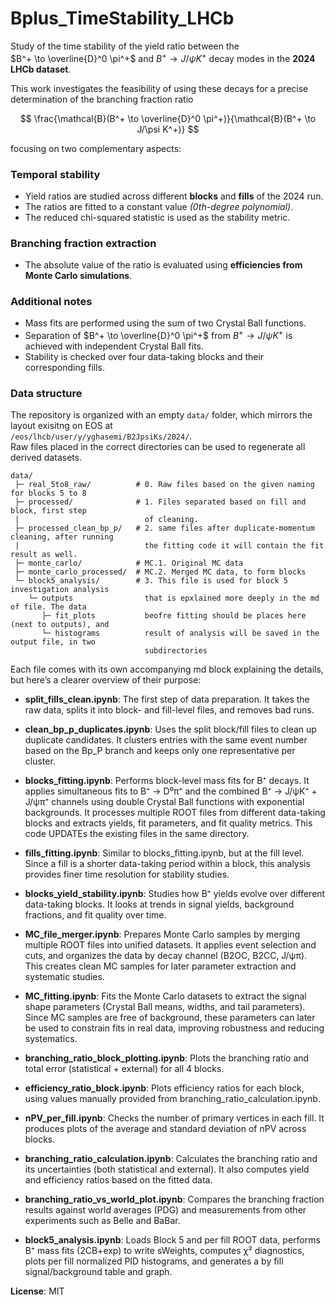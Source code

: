 # Bplus_TimeStability_LHCb

Study of the time stability of the yield ratio between the  
$B^+ \to \overline{D}^0 \pi^+$ and $B^+ \to J/\psi K^+$ decay modes in the **2024 LHCb dataset**.

This work investigates the feasibility of using these decays for a precise determination of the branching fraction ratio

$$
\frac{\mathcal{B}(B^+ \to \overline{D}^0 \pi^+)}{\mathcal{B}(B^+ \to J/\psi K^+)}
$$

focusing on two complementary aspects:

### Temporal stability
- Yield ratios are studied across different **blocks** and **fills** of the 2024 run.  
- The ratios are fitted to a constant value *(0th-degree polynomial)*.  
- The reduced chi-squared statistic is used as the stability metric.

### Branching fraction extraction
- The absolute value of the ratio is evaluated using **efficiencies from Monte Carlo simulations**.

### Additional notes
- Mass fits are performed using the sum of two Crystal Ball functions.  
- Separation of $B^+ \to \overline{D}^0 \pi^+$ from $B^+ \to J/\psi K^+$ is achieved with independent Crystal Ball fits.  
- Stability is checked over four data-taking blocks and their corresponding fills.  

### Data structure

The repository is organized with an empty `data/` folder, which mirrors the layout exisitng on EOS at  
`/eos/lhcb/user/y/yghasemi/B2JpsiKs/2024/`.  
Raw files placed in the correct directories can be used to regenerate all derived datasets.

```
data/
 ├─ real_5to8_raw/          # 0. Raw files based on the given naming for blocks 5 to 8
 ├─ processed/              # 1. Files separated based on fill and block, first step 
 |                            of cleaning.
 ├─ processed_clean_bp_p/   # 2. same files after duplicate-momentum cleaning, after running 
 |                            the fitting code it will contain the fit result as well.
 ├─ monte_carlo/            # MC.1. Original MC data
 ├─ monte_carlo_processed/  # MC.2. Merged MC data, to form blocks 
 └─ block5_analysis/        # 3. This file is used for block 5 investigation analysis
    └─ outputs                that is epxlained more deeply in the md of file. The data
       ├─ fit_plots           beofre fitting should be places here (next to outputs), and 
       └─ histograms          result of analysis will be saved in the output file, in two
                              subdirectories
```

Each file comes with its own accompanying md block explaining the details, but here’s a clearer overview of their purpose:

- **split_fills_clean.ipynb**: The first step of data preparation. It takes the raw data, splits it into block- and fill-level files, and removes bad runs.

- **clean_bp_p_duplicates.ipynb**: Uses the split block/fill files to clean up duplicate candidates. It clusters entries with the same event number based on the Bp_P branch and keeps only one representative per cluster.

- **blocks_fitting.ipynb**: Performs block-level mass fits for B⁺ decays. It applies simultaneous fits to B⁺ → D⁰π⁺ and the combined B⁺ → J/ψK⁺ + J/ψπ⁺ channels using double Crystal Ball functions with exponential backgrounds. It processes multiple ROOT files from different data-taking blocks and extracts yields, fit parameters, and fit quality metrics. This code UPDATEs the existing files in the same directory.

- **fills_fitting.ipynb**: Similar to blocks_fitting.ipynb, but at the fill level. Since a fill is a shorter data-taking period within a block, this analysis provides finer time resolution for stability studies.

- **blocks_yield_stability.ipynb**: Studies how B⁺ yields evolve over different data-taking blocks. It looks at trends in signal yields, background fractions, and fit quality over time.

- **MC_file_merger.ipynb**: Prepares Monte Carlo samples by merging multiple ROOT files into unified datasets. It applies event selection and cuts, and organizes the data by decay channel (B2OC, B2CC, J/ψπ). This creates clean MC samples for later parameter extraction and systematic studies.

- **MC_fitting.ipynb**: Fits the Monte Carlo datasets to extract the signal shape parameters (Crystal Ball means, widths, and tail parameters). Since MC samples are free of background, these parameters can later be used to constrain fits in real data, improving robustness and reducing systematics.

- **branching_ratio_block_plotting.ipynb**: Plots the branching ratio and total error (statistical + external) for all 4 blocks.

- **efficiency_ratio_block.ipynb**: Plots efficiency ratios for each block, using values manually provided from branching_ratio_calculation.ipynb.

- **nPV_per_fill.ipynb**: Checks the number of primary vertices in each fill. It produces plots of the average and standard deviation of nPV across blocks.

- **branching_ratio_calculation.ipynb**: Calculates the branching ratio and its uncertainties (both statistical and external). It also computes yield and efficiency ratios based on the fitted data.

- **branching_ratio_vs_world_plot.ipynb**: Compares the branching fraction results against world averages (PDG) and measurements from other experiments such as Belle and BaBar.

- **block5_analysis.ipynb**: Loads Block 5 and per fill ROOT data, performs B⁺ mass fits (2CB+exp) to write sWeights, computes χ² diagnostics, plots per fill normalized PID histograms, and generates a by fill signal/background table and graph.

**License**: MIT
